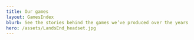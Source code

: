 ```yaml
---
title: Our games
layout: GamesIndex
blurb: See the stories behind the games we’ve produced over the years
hero: /assets/LandsEnd_headset.jpg
---
```

